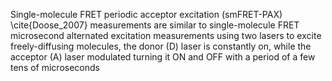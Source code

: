 Single-molecule FRET periodic acceptor excitation (smFRET-PAX) \cite{Doose_2007} measurements are similar to single-molecule FRET microsecond alternated excitation measurements using two lasers to excite freely-diffusing molecules, the
donor (D) laser is constantly on, while the acceptor (A) laser modulated
turning it ON and OFF with a period of a few tens of microseconds